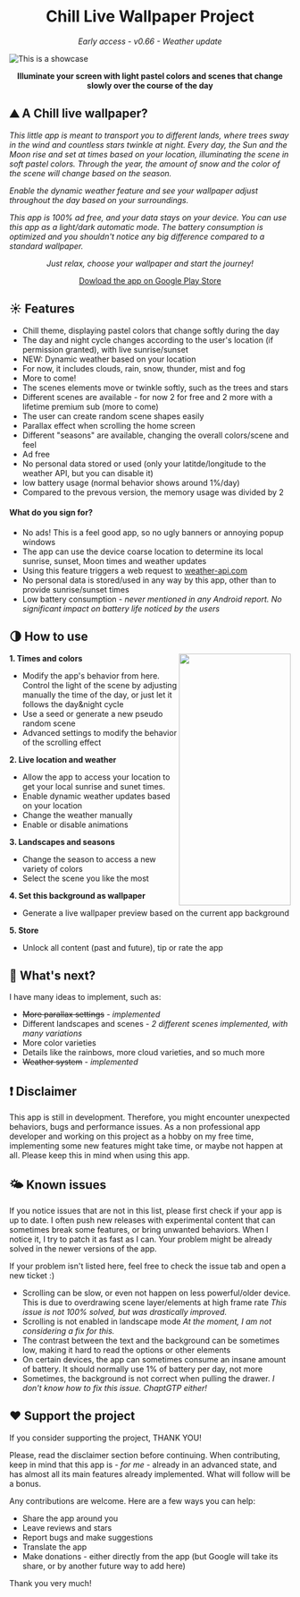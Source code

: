 <div align="center"> 
  
  # Chill Live Wallpaper Project 
  _Early access - v0.66 - Weather update_

</div>

![This is a showcase](/Assets/showcase.png "showcase")

**<div align="center">Illuminate your screen with light pastel colors and scenes that change slowly over the course of the day**</div>

## :mountain: A Chill live wallpaper?

_This little app is meant to transport you to different lands, where trees sway in the wind and countless stars twinkle at night.
Every day, the Sun and the Moon rise and set at times based on your location, illuminating the scene in soft pastel colors. Through the year, the amount of snow and the color of the scene will change based on the season._

_Enable the dynamic weather feature and see your wallpaper adjust throughout the day based on your surroundings._

_This app is 100% ad free, and your data stays on your device._
_You can use this app as a light/dark automatic mode. The battery consumption is optimized and you shouldn't notice any big difference compared to a standard wallpaper._
 
<div align="center">
  
  _Just relax, choose your wallpaper and start the journey!_
  
  [Dowload the app on Google Play Store](https://play.google.com/store/apps/details?id=com.chilllive.chillwallpaperproject)
  
  </div>

## ☀️ Features

* Chill theme, displaying pastel colors that change softly during the day
* The day and night cycle changes according to the user's location (if permission granted), with live sunrise/sunset
* NEW: Dynamic weather based on your location
* For now, it includes clouds, rain, snow, thunder, mist and fog
* More to come!
* The scenes elements move or twinkle softly, such as the trees and stars
* Different scenes are available - for now 2 for free and 2 more with a lifetime premium sub (more to come)
* The user can create random scene shapes easily
* Parallax effect when scrolling the home screen
* Different "seasons" are available, changing the overall colors/scene and feel
* Ad free
* No personal data stored or used (only your latitde/longitude to the weather API, but you can disable it)
* low battery usage (normal behavior shows around 1%/day)
* Compared to the prevous version, the memory usage was divided by 2

#### What do you sign for?

* No ads! This is a feel good app, so no ugly banners or annoying popup windows
* The app can use the device coarse location to determine its local sunrise, sunset, Moon times and weather updates
* Using this feature triggers a web request to [weather-api.com](https://www.weatherapi.com/)
* No personal data is stored/used in any way by this app, other than to provide sunrise/sunset times
* Low battery consumption - _never mentioned in any Android report. No significant impact on battery life noticed by the users_

## :last_quarter_moon: How to use

<img align="right" src="/Assets/showcaseGif.gif" width="200" height="450">

**1. Times and colors**
* Modify the app's behavior from here. Control the light of the scene by adjusting manually the time of the day, or just let it follows the day&night cycle
* Use a seed or generate a new pseudo random scene
* Advanced settings to modify the behavior of the scrolling effect

**2. Live location and weather**
* Allow the app to access your location to get your local sunrise and sunet times.
* Enable dynamic weather updates based on your location
* Change the weather manually
* Enable or disable animations

**3. Landscapes and seasons** 
* Change the season to access a new variety of colors
* Select the scene you like the most

**4. Set this background as wallpaper** 
* Generate a live wallpaper preview based on the current app background

**5. Store** 
* Unlock all content (past and future), tip or rate the app

## :hatching_chick: What's next?
I have many ideas to implement, such as:
* ~~More parallax settings~~ - _implemented_
* Different landscapes and scenes - _2 different scenes implemented, with many variations_
* More color varieties
* Details like the rainbows, more cloud varieties, and so much more
* ~~Weather system~~ - _implemented_

## :exclamation: Disclaimer
This app is still in development. Therefore, you might encounter unexpected behaviors, bugs and performance issues.
As a non professional app developer and working on this project as a hobby on my free time, implementing some new features might take time, or maybe not happen at all.
Please keep this in mind when using this app.

## :sun_behind_small_cloud: Known issues
If you notice issues that are not in this list, please first check if your app is up to date. I often push new releases with experimental content that can sometimes break some features, or bring unwanted behaviors. When I notice it, I try to patch it as fast as I can. Your problem might be already solved in the newer versions of the app.

If your problem isn't listed here, feel free to check the issue tab and open a new ticket :)

* Scrolling can be slow, or even not happen on less powerful/older device. This is due to overdrawing scene layer/elements at high frame rate _This issue is not 100% solved, but was drastically improved._
* Scrolling is not enabled in landscape mode _At the moment, I am not considering a fix for this._
* The contrast between the text and the background can be sometimes low, making it hard to read the options or other elements
* On certain devices, the app can sometimes consume an insane amount of battery. It should normally use 1% of battery per day, not more
* Sometimes, the background is not correct when pulling the drawer. _I don't know how to fix this issue. ChaptGTP either!_


## ❤️ Support the project
If you consider supporting the project, THANK YOU!

Please, read the disclaimer section before continuing. When contributing, keep in mind that this app is _- for me -_ already in an advanced state,
and has almost all its main features already implemented. What will follow will be a bonus.

Any contributions are welcome. Here are a few ways you can help:

* Share the app around you
* Leave reviews and stars
* Report bugs and make suggestions
* Translate the app
* Make donations - either directly from the app (but Google will take its share, or by another future way to add here)

Thank you very much!
